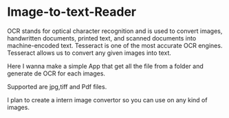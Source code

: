# Image-to-text-Reader

OCR stands for optical character recognition and is used to convert images, handwritten documents, printed text, and scanned documents into machine-encoded text.
Tesseract is one of the most accurate OCR engines. 
Tesseract allows us to convert any given images into text.

Here I wanna make a simple App that get all the file from a folder and generate de OCR for each images.

Supported are jpg,tiff and Pdf files.

I plan to create a intern image convertor so you can use on any kind of images.

